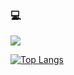 ### 💻

<!--
**zxcv00/zxcv00** is a ✨ _special_ ✨ repository because its `README.md` (this file) appears on your GitHub profile.

Here are some ideas to get you started:

- 🔭 I’m currently working on ...
- 🌱 I’m currently learning ...
- 👯 I’m looking to collaborate on ...
- 🤔 I’m looking for help with ...
- 💬 Ask me about ...
- 📫 How to reach me: ...
- 😄 Pronouns: ...
- ⚡ Fun fact: ...
-->

<img src="https://capsule-render.vercel.app/api?type=waving&color=F2F39F &height=250&section=header&text=Lee%20&fontColor=000000&animation=fadeIn&fontSize=90" />


<!-- ![Anurag's GitHub stats](https://github-readme-stats.vercel.app/api?username=zxcv00&show_icons=true&theme=nord) -->

[![Top Langs](https://github-readme-stats.vercel.app/api/top-langs/?username=zxcv00&layout=compact&theme=nord&langs_count=6)](https://github.com/anuraghazra/github-readme-stats)


